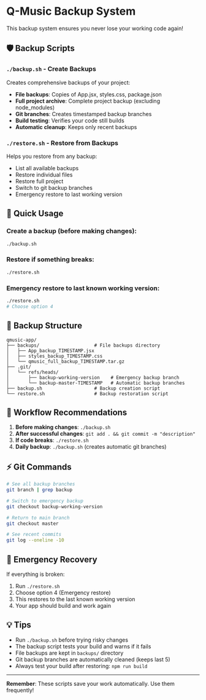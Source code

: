 # Q-Music Backup System

This backup system ensures you never lose your working code again!

## 🛡️ Backup Scripts

### `./backup.sh` - Create Backups
Creates comprehensive backups of your project:
- **File backups**: Copies of App.jsx, styles.css, package.json
- **Full project archive**: Complete project backup (excluding node_modules)
- **Git branches**: Creates timestamped backup branches
- **Build testing**: Verifies your code still builds
- **Automatic cleanup**: Keeps only recent backups

### `./restore.sh` - Restore from Backups
Helps you restore from any backup:
- List all available backups
- Restore individual files
- Restore full project
- Switch to git backup branches
- Emergency restore to last working version

## 🚀 Quick Usage

### Create a backup (before making changes):
```bash
./backup.sh
```

### Restore if something breaks:
```bash
./restore.sh
```

### Emergency restore to last known working version:
```bash
./restore.sh
# Choose option 4
```

## 📁 Backup Structure

```
qmusic-app/
├── backups/                    # File backups directory
│   ├── App_backup_TIMESTAMP.jsx
│   ├── styles_backup_TIMESTAMP.css
│   └── qmusic_full_backup_TIMESTAMP.tar.gz
├── .git/
│   └── refs/heads/
│       ├── backup-working-version    # Emergency backup branch
│       └── backup-master-TIMESTAMP   # Automatic backup branches
├── backup.sh                   # Backup creation script
└── restore.sh                  # Backup restoration script
```

## 🔄 Workflow Recommendations

1. **Before making changes**: `./backup.sh`
2. **After successful changes**: `git add . && git commit -m "description"`
3. **If code breaks**: `./restore.sh`
4. **Daily backup**: `./backup.sh` (creates automatic git branches)

## ⚡ Git Commands

```bash
# See all backup branches
git branch | grep backup

# Switch to emergency backup
git checkout backup-working-version

# Return to main branch
git checkout master

# See recent commits
git log --oneline -10
```

## 🚨 Emergency Recovery

If everything is broken:
1. Run `./restore.sh`
2. Choose option 4 (Emergency restore)
3. This restores to the last known working version
4. Your app should build and work again

## 💡 Tips

- Run `./backup.sh` before trying risky changes
- The backup script tests your build and warns if it fails
- File backups are kept in `backups/` directory
- Git backup branches are automatically cleaned (keeps last 5)
- Always test your build after restoring: `npm run build`

---

**Remember**: These scripts save your work automatically. Use them frequently!
